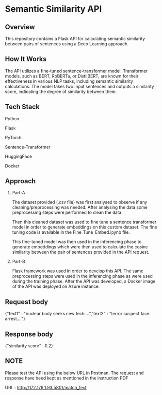# Semantic Similarity API

## Overview
This repository contains a Flask API for calculating semantic similarity between pairs of sentences using a Deep Learning approach.

## How It Works
The API utilizes a fine-tuned sentence-transformer model. Transformer models, such as BERT, RoBERTa, or DistilBERT, are known for their effectiveness in various NLP tasks, including semantic similarity calculations. The model takes two input sentences and outputs a similarity score, indicating the degree of similarity between them.

## Tech Stack
Python

Flask

PyTorch

Sentence-Transformer

HuggingFace

Docker

## Approach
1. Part-A

    The dataset provided (.csv file) was first analysed to observe if any cleaning/preprocessing was needed. After analysing the data some preprocessing steps were performed to clean the data.

    Then this cleaned dataset was used to fine tune a sentence transformer model in order to generate embeddings on this custom dataset. The fine tuning code is available in the Fine_Tune_Embed.ipynb file.

    This fine-tuned model was then used in the inferencing phase to generate embeddings which were then used to calculate the cosine similarity between the pair of sentences provided in the API request.


2. Part-B

    Flask framework was used in order to develop this API. The same preprocessing steps were used in the inferencing phase as were used during the training phase. After the API was developed, a Docker image of the API was deployed on Azure instance.

## Request body
{"text1" : "nuclear body seeks new tech....","text2" : "terror suspect face arrest...."}

## Response body
{"similarity score" : 0.2}

## NOTE
Please test the API using the below URL in Postman. The request and response have beed kept as mentioned in the instruction PDF

URL : http://172.179.1.93:5801/match_text